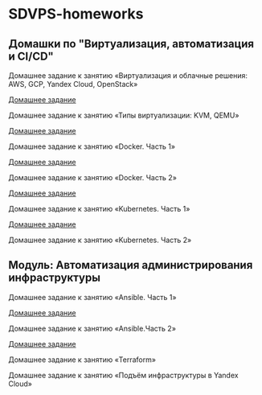 # SDVPS-homeworks
## Домашки по "Виртуализация, автоматизация и CI/CD"

Домашнее задание к занятию «Виртуализация и облачные решения: AWS, GCP, Yandex Cloud, OpenStack»

[Домашнее задание](https://github.com/VitaliiBo/SDVPS-homeworks/blob/main/homeworks/homework-1.md)

Домашнее задание к занятию «Типы виртуализации: KVM, QEMU»

[Домашнее задание](./homeworks/homework-2.md)

Домашнее задание к занятию «Docker. Часть 1»

[Домашнее задание](./homeworks/homework-3.md)

Домашнее задание к занятию «Docker. Часть 2»

[Домашнее задание](./homeworks/homework-4.md)

Домашнее задание к занятию «Kubernetes. Часть 1»

[Домашнее задание](./homeworks/homework-5.md)

Домашнее задание к занятию «Kubernetes. Часть 2»

## Модуль: Автоматизация администрирования инфраструктуры

Домашнее задание к занятию «Ansible. Часть 1»

[Домашнее задание](./homeworks/homework-7.md)

Домашнее задание к занятию «Ansible.Часть 2»

[Домашнее задание](./homeworks/homework-7-2.md)

Домашнее задание к занятию «Terraform»

Домашнее задание к занятию «Подъём инфраструктуры в Yandex Cloud»

